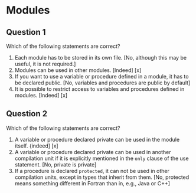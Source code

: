 # Modules

## Question 1

Which of the following statements are correct?
1. Each module has to be stored in its own file. [No, although this may be useful, it is not required.]
1. Modules can be used in other modules. [Indeed] [x]
1. If you want to use a variable or procedure defined in a module, it has to be declared public. [No, variables and procedures are public by default]
1. It is possible to restrict access to variables and procedures defined in modules. [Indeed] [x]


## Question 2

Which of the following statements are correct?
1. A variable or procedure declared private can be used in the module itself. {indeed] [x]
1. A variable or procedure declared private can be used in another compilation unit if it is explicitly mentioned in the `only` clause of the use statement. [No, private is private]
1. If a procedure is declared `protected`, it can not be used in other compilation units, except in types that inherit from them. [No, protected means something different in Fortran than in, e.g., Java or C++]
